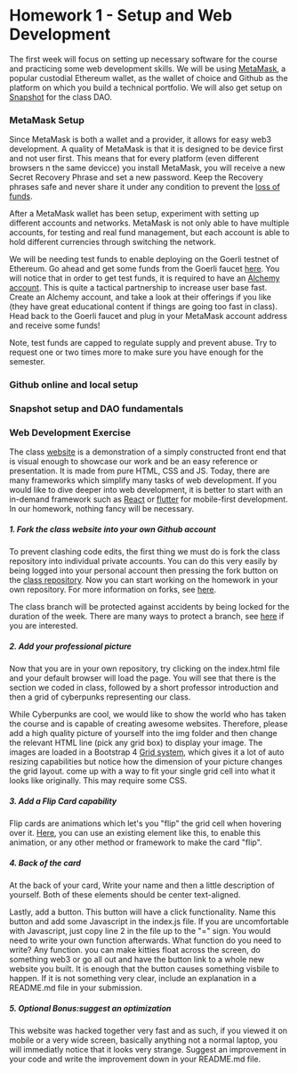 # Homework 1 - Setup and Web Development

The first week will focus on setting up necessary software for the course and practicing some web development skills. We will be using [MetaMask](https://metamask.io/), a popular custodial Ethereum wallet, as the wallet of choice and Github as the platform on which you build a technical portfolio. We will also get setup on [Snapshot](https://snapshot.org/#/) for the class DAO.

### MetaMask Setup

Since MetaMask is both a wallet and a provider, it allows for easy web3 development. A quality of MetaMask is that it is designed to be device first and not user first. This means that for every platform (even different browsers n the same devicce) you install MetaMask, you will receive a new Secret Recovery Phrase and set a new password. Keep the Recovery phrases safe and never share it under any condition to prevent the [loss of funds](https://www.cnbc.com/2017/12/20/man-lost-127-million-worth-of-bitcoins-and-city-wont-let-him-look.html).

After a MetaMask wallet has been setup, experiment with setting up different accounts and networks. MetaMask is not only able to have multiple accounts, for testing and real fund management, but each account is able to hold different currencies through switching the network. 

We will be needing test funds to enable deploying on the Goerli testnet of Ethereum. Go ahead and get some funds from the Goerli faucet [here](https://goerlifaucet.com/). You will notice that in order to get test funds, it is required to have an [Alchemy account](https://www.alchemy.com/). This is quite a tactical partnership to increase user base fast. Create an Alchemy account, and take a look at their offerings if you like (they have great educational content if things are going too fast in class). Head back to the Goerli faucet and plug in your MetaMask account address and receive some funds!

Note, test funds are capped to regulate supply and prevent abuse. Try to request one or two times more to make sure you have enough for the semester.

### Github online and local setup

### Snapshot setup and DAO fundamentals

### Web Development Exercise

The class [website](https://dauphine-digital-economics.github.io/Dauphine-Digital-Economics/) is a demonstration of a simply constructed front end that is visual enough to showcase our work and be an easy reference or presentation. It is made from pure HTML, CSS and JS. Today, there are many frameworks which simplify many tasks of web development. If you would like to dive deeper into web development, it is better to start with an in-demand framework such as [React](https://reactjs.org/) or [flutter](https://flutter.dev/) for mobile-first development. In our homework, nothing fancy will be necessary.

##### 1. Fork the class website into your own Github account

To prevent clashing code edits, the first thing we must do is fork the class repository into individual private accounts. You can do this very easily by being logged into your personal account then pressing the fork button on the [class repository](https://github.com/Dauphine-Digital-Economics/Dauphine-Digital-Economics). Now you can start working on the homework in your own repository. For more information on forks, see [here](https://docs.github.com/en/get-started/quickstart/fork-a-repo).  

The class branch will be protected against accidents by being locked for the duration of the week. There are many ways to protect a branch, see [here](https://docs.github.com/en/repositories/configuring-branches-and-merges-in-your-repository) if you are interested.

##### 2. Add your professional picture

Now that you are in your own repository, try clicking on the index.html file and your default browser will load the page. You will see that there is the section we coded in class, followed by a short professor introduction and then a grid of cyberpunks representing our class.

While Cyberpunks are cool, we would like to show the world who has taken the course and is capable of creating awesome websites. Therefore, please add a high quality picture of yourself into the img folder and then change the relevant HTML line (pick any grid box) to display your image. The images are loaded in a Bootstrap 4 [Grid system](https://getbootstrap.com/docs/4.4/layout/grid/), which gives it a lot of auto resizing capabilities but notice how the dimension of your picture changes the grid layout. come up with a way to fit your single grid cell into what it looks like originally. This may require some CSS.

##### 3. Add a Flip Card capability

Flip cards are animations which let's you "flip" the grid cell when hovering over it. [Here](https://www.w3schools.com/howto/howto_css_flip_card.asp), you can use an existing element like this, to enable this animation, or any other method or framework to make the card "flip".

##### 4. Back of the card

At the back of your card, Write your name and then a little description of yourself. Both of these elements should be center text-aligned. 

Lastly, add a button. This button will have a click functionality. Name this button and add some Javascript in the index.js file. If you are uncomfortable with Javascript, just copy line 2 in the file up to the "=" sign. You would need to write your own function afterwards. What function do you need to write? Any function. you can make kitties float across the screen, do something web3 or go all out and have the button link to a whole new website you built. It is enough that the button causes something visbile to happen. If it is not something very clear, include an explanation in a README.md file in your submission.

##### 5. Optional Bonus:suggest an optimization

This website was hacked together very fast and as such, if you viewed it on mobile or a very wide screen, basically anything not a normal laptop, you will immediatly notice that it looks very strange. Suggest an improvement in your code and write the improvement down in your README.md file.
